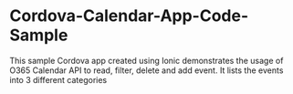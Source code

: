 Cordova-Calendar-App-Code-Sample
================================

This sample Cordova app created using Ionic demonstrates the usage of O365 Calendar API to read, filter, delete and add event. It lists the events into 3 different categories
